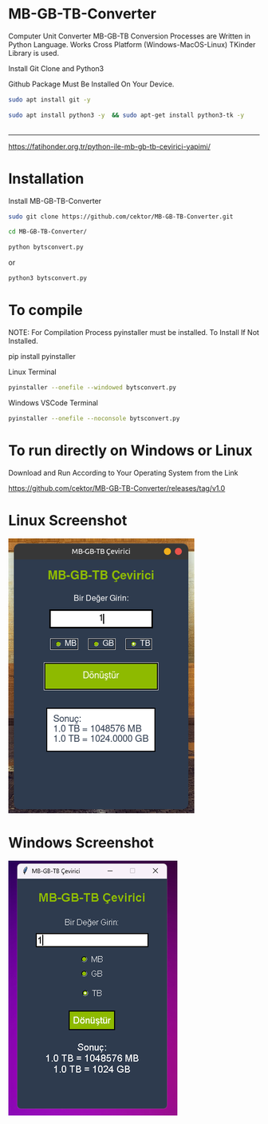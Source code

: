 # MB-GB-TB-Converter

Computer Unit Converter MB-GB-TB Conversion Processes are Written in Python Language. Works Cross Platform (Windows-MacOS-Linux) TKinder Library is used.



Install Git Clone and Python3

Github Package Must Be Installed On Your Device.
```bash
sudo apt install git -y
```

```bash
sudo apt install python3 -y  && sudo apt-get install python3-tk -y



```

----------------------------------
https://fatihonder.org.tr/python-ile-mb-gb-tb-cevirici-yapimi/

# Installation
Install MB-GB-TB-Converter

```bash
sudo git clone https://github.com/cektor/MB-GB-TB-Converter.git
```
```bash
cd MB-GB-TB-Converter/
```

```bash
python bytsconvert.py
```
or

```bash
python3 bytsconvert.py

```

# To compile

NOTE: For Compilation Process pyinstaller must be installed. To Install If Not Installed.

pip install pyinstaller 

Linux Terminal 
```bash
pyinstaller --onefile --windowed bytsconvert.py
```

Windows VSCode Terminal 
```bash
pyinstaller --onefile --noconsole bytsconvert.py
```

# To run directly on Windows or Linux
Download and Run According to Your Operating System from the Link

https://github.com/cektor/MB-GB-TB-Converter/releases/tag/v1.0


# Linux Screenshot

![Demo](linux_screenshot.png) 

# Windows Screenshot

![Demo](windows_screenshot.png) 
